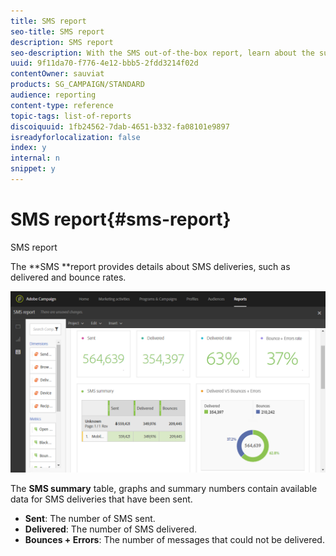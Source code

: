 ```yaml
---
title: SMS report
seo-title: SMS report
description: SMS report
seo-description: With the SMS out-of-the-box report, learn about the success of your SMS deliveries. 
uuid: 9f11da70-f776-4e12-bbb5-2fdd3214f02d
contentOwner: sauviat
products: SG_CAMPAIGN/STANDARD
audience: reporting
content-type: reference
topic-tags: list-of-reports
discoiquuid: 1fb24562-7dab-4651-b332-fa08101e9897
isreadyforlocalization: false
index: y
internal: n
snippet: y
---
```


# SMS report{#sms-report}

SMS report

The **SMS **report provides details about SMS deliveries, such as delivered and bounce rates.

![](assets/dynamic_report_sms.png)

The **SMS summary** table, graphs and summary numbers contain available data for SMS deliveries that have been sent.

* **Sent**: The number of SMS sent.
* **Delivered**: The number of SMS delivered.
* **Bounces + Errors**: The number of messages that could not be delivered.


